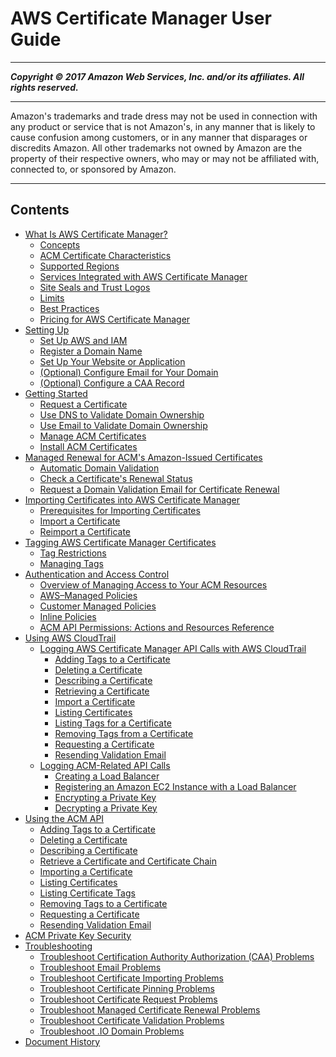# AWS Certificate Manager User Guide

-----
*****Copyright &copy; 2017 Amazon Web Services, Inc. and/or its affiliates. All rights reserved.*****

-----
Amazon's trademarks and trade dress may not be used in 
     connection with any product or service that is not Amazon's, 
     in any manner that is likely to cause confusion among customers, 
     or in any manner that disparages or discredits Amazon. All other 
     trademarks not owned by Amazon are the property of their respective
     owners, who may or may not be affiliated with, connected to, or 
     sponsored by Amazon.

-----
## Contents
+ [What Is AWS Certificate Manager?](acm-overview.md)
   + [Concepts](acm-concepts.md)
   + [ACM Certificate Characteristics](acm-certificate.md)
   + [Supported Regions](acm-regions.md)
   + [Services Integrated with AWS Certificate Manager](acm-services.md)
   + [Site Seals and Trust Logos](acm-siteseal.md)
   + [Limits](acm-limits.md)
   + [Best Practices](acm-bestpractices.md)
   + [Pricing for AWS Certificate Manager](acm-billing.md)
+ [Setting Up](setup.md)
   + [Set Up AWS and IAM](setup-aws-iam.md)
   + [Register a Domain Name](setup-domain.md)
   + [Set Up Your Website or Application](setup-website.md)
   + [(Optional) Configure Email for Your Domain](setup-email.md)
   + [(Optional) Configure a CAA Record](setup-caa.md)
+ [Getting Started](gs.md)
   + [Request a Certificate](gs-acm-request.md)
   + [Use DNS to Validate Domain Ownership](gs-acm-validate-dns.md)
   + [Use Email to Validate Domain Ownership](gs-acm-validate-email.md)
   + [Manage ACM Certificates](gs-acm-manage.md)
   + [Install ACM Certificates](gs-acm-install.md)
+ [Managed Renewal for ACM's Amazon-Issued Certificates](managed-renewal.md)
   + [Automatic Domain Validation](how-domain-validation-works.md)
   + [Check a Certificate's Renewal Status](check-certificate-renewal-status.md)
   + [Request a Domain Validation Email for Certificate Renewal](request-domain-validation-email-for-renewal.md)
+ [Importing Certificates into AWS Certificate Manager](import-certificate.md)
   + [Prerequisites for Importing Certificates](import-certificate-prerequisites.md)
   + [Import a Certificate](import-certificate-api-cli.md)
   + [Reimport a Certificate](import-reimport.md)
+ [Tagging AWS Certificate Manager Certificates](tags.md)
   + [Tag Restrictions](tags-restrictions.md)
   + [Managing Tags](tags-manage.md)
+ [Authentication and Access Control](authen-toplevel.md)
   + [Overview of Managing Access to Your ACM Resources](authen-overview.md)
   + [AWS–Managed Policies](authen-awsmanagedpolicies.md)
   + [Customer Managed Policies](authen-custmanagedpolicies.md)
   + [Inline Policies](authen-inlinepolicies.md)
   + [ACM API Permissions: Actions and Resources Reference](authen-apipermissions.md)
+ [Using AWS CloudTrail](cloudtrail.md)
   + [Logging AWS Certificate Manager API Calls with AWS CloudTrail](ct-acm.md)
      + [Adding Tags to a Certificate](ct-acm-addtags.md)
      + [Deleting a Certificate](ct-acm-delete.md)
      + [Describing a Certificate](ct-acm-describe.md)
      + [Retrieving a Certificate](ct-acm-get.md)
      + [Import a Certificate](ct-acm-import.md)
      + [Listing Certificates](ct-acm-list.md)
      + [Listing Tags for a Certificate](ct-acm-listtags.md)
      + [Removing Tags from a Certificate](ct-acm-removetag.md)
      + [Requesting a Certificate](ct-acm-request.md)
      + [Resending Validation Email](ct-acm-resendmail.md)
   + [Logging ACM-Related API Calls](ct-related.md)
      + [Creating a Load Balancer](ct-related-lb.md)
      + [Registering an Amazon EC2 Instance with a Load Balancer](ct-related-ec2.md)
      + [Encrypting a Private Key](ct-related-encrypt.md)
      + [Decrypting a Private Key](ct-related-decrypt.md)
+ [Using the ACM API](sdk.md)
   + [Adding Tags to a Certificate](sdk-addtag.md)
   + [Deleting a Certificate](sdk-delete.md)
   + [Describing a Certificate](sdk-describe.md)
   + [Retrieve a Certificate and Certificate Chain](sdk-get.md)
   + [Importing a Certificate](sdk-import.md)
   + [Listing Certificates](sdk-list.md)
   + [Listing Certificate Tags](sdk-listtag.md)
   + [Removing Tags to a Certificate](sdk-tagremove.md)
   + [Requesting a Certificate](sdk-request.md)
   + [Resending Validation Email](sdk-validate.md)
+ [ACM Private Key Security](kms.md)
+ [Troubleshooting](troubleshooting.md)
   + [Troubleshoot Certification Authority Authorization (CAA) Problems](troubleshooting-caa.md)
   + [Troubleshoot Email Problems](troubleshooting-email.md)
   + [Troubleshoot Certificate Importing Problems](troubleshoot-import.md)
   + [Troubleshoot Certificate Pinning Problems](troubleshooting-pinning.md)
   + [Troubleshoot Certificate Request Problems](troubleshooting-requests.md)
   + [Troubleshoot Managed Certificate Renewal Problems](troubleshooting-renewal.md)
   + [Troubleshoot Certificate Validation Problems](troubleshooting-validation.md)
   + [Troubleshoot .IO Domain Problems](troubleshoot-iodomains.md)
+ [Document History](dochistory.md)